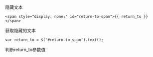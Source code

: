 隐藏文本

```
<span style="display: none;" id="return-to-span">{{ return_to }}</span>
```

获取隐藏的文本

```
var return_to = $('#return-to-span').text();
```

判断return\_to参数值

